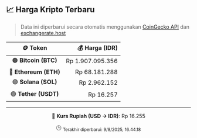 

<!-- HARGA_KRIPTO -->
## 📈 Harga Kripto Terbaru

> Data ini diperbarui secara otomatis menggunakan [CoinGecko API](https://www.coingecko.com/) dan [exchangerate.host](https://exchangerate.host/)

<div align="center">

| 🪙 Token | 💰 Harga (IDR) |
|:------:|---------------:|
| 🟠 **Bitcoin (BTC)**   | Rp 1.907.095.356 |
| 🔵 **Ethereum (ETH)**  | Rp 68.181.288 |
| 🟣 **Solana (SOL)**    | Rp 2.962.152 |
| 🟢 **Tether (USDT)**   | Rp 16.257 |

---

💱 **Kurs Rupiah (USD → IDR)**: Rp 16.255

🕒 <sub>Terakhir diperbarui: 9/8/2025, 16.44.18</sub>

</div>
<!-- /HARGA_KRIPTO -->